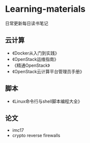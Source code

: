 # Learning-materials  
日常更新每日读书笔记  

## 云计算  

- 《Docker从入门到实践》  
- 《OpenStack运维指南》  
- 《精通OpenStack》  
- 《OpenStack云计算平台管理员手册》

## 脚本
- 《Linux命令行与shell脚本编程大全》

## 论文
- imc17
- crypto reverse firewalls
